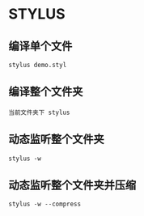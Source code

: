 # STYLUS

## 编译单个文件

```vim
stylus demo.styl
```

## 编译整个文件夹

```vim
当前文件夹下 stylus
```

## 动态监听整个文件夹

```vim
stylus -w
```

## 动态监听整个文件夹并压缩

```vim
stylus -w --compress
```